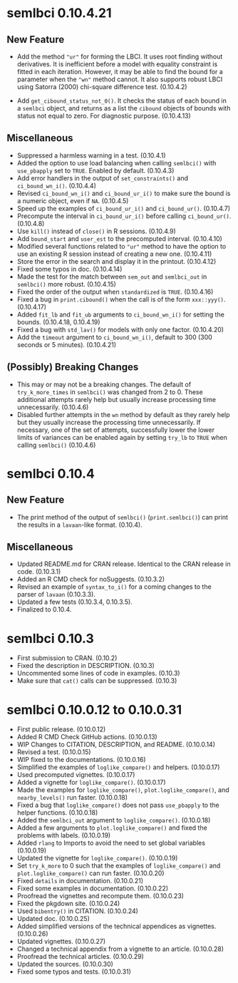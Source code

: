 # semlbci 0.10.4.21

## New Feature

- Add the method `"ur"` for forming the
  LBCI. It uses root finding without
  derivatives. It is inefficient before
  a model with equality constraint is
  fitted in each iteration. However, it
  may be able to find the bound for a
  parameter when the `"wn"` method
  cannot. It also supports robust LBCI
  using Satorra (2000) chi-square
  difference test. (0.10.4.2)

- Add `get_cibound_status_not_0()`. It
  checks the status of each bound in
  a `semlbci` object, and returns as
  a list the `cibound` objects of
  bounds with status not equal to zero.
  For diagnostic purpose. (0.10.4.13)

## Miscellaneous

- Suppressed a harmless warning in a
  test. (0.10.4.1)
- Added the option to use load balancing
  when calling `semlbci()` with
  `use_pbapply` set to `TRUE`. Enabled
  by default. (0.10.4.3)
- Add error handlers in the output
  of `set_constraints()` and
  `ci_bound_wn_i()`. (0.10.4.4)
- Revised `ci_bound_wn_i()` and
  `ci_bound_ur_i()` to make
  sure the bound is a numeric object,
  even if `NA`. (0.10.4.5)
- Speed up the examples of
  `ci_bound_ur_i()` and `ci_bound_ur()`.
  (0.10.4.7)
- Precompute the interval in
  `ci_bound_ur_i()` before calling
  `ci_bound_ur()`. (0.10.4.8)
- Use `kill()` instead of `close()`
  in R sessions. (0.10.4.9)
- Add `bound_start` and `user_est`
  to the precomputed interval.
  (0.10.4.10)
- Modified several functions related to
  `"ur"` method to have the option to
  use an existing R session instead of
  creating a new one. (0.10.4.11)
- Store the error in the search and
  display it in the printout.
  (0.10.4.12)
- Fixed some typos in doc.
  (0.10.4.14)
- Made the test for the match between
  `sem_out` and `semlbci_out` in
  `semlbci()` more robust. (0.10.4.15)
- Fixed the order of the output when
  `standardized` is `TRUE`. (0.10.4.16)
- Fixed a bug in `print.cibound()` when
  the call is of the form `xxx::yyy()`.
  (0.10.4.17)
- Added `fit_lb` and `fit_ub` arguments
  to `ci_bound_wn_i()` for setting
  the bounds. (0.10.4.18, 0.10.4.19)
- Fixed a bug with `std_lav()` for
  models with only one factor.
  (0.10.4.20)
- Add the `timeout` argument to
  `ci_bound_wn_i()`, default to 300
  (300 seconds or 5 minutes).
  (0.10.4.21)

## (Possibly) Breaking Changes

- This may or may not be a breaking
  changes. The default of
  `try_k_more_times` in `semlbci()` was
  changed from 2 to 0. These additional
  attempts rarely help but usually
  increase processing time
  unnecessarily. (0.10.4.6)
- Disabled further attempts in
  the `wn` method by default
  as they rarely help but they usually
  increase
  the processing time unnecessarily.
  If necessary, one of the set of
  attempts, successfully lower the
  lower limits of variances can be
  enabled again by setting `try_lb`
  to `TRUE` when calling `semlbci()`
  (0.10.4.6)

# semlbci 0.10.4

## New Feature

- The print method of the output of
  `semlbci()` (`print.semlbci()`) can
  print the results in a `lavaan`-like
  format. (0.10.4).

## Miscellaneous

- Updated README.md for CRAN release. Identical
  to the CRAN release in code. (0.10.3.1)
- Added an R CMD check for noSuggests. (0.10.3.2)
- Revised an example of `syntax_to_i()`
  for a coming changes to the parser of
  `lavaan` (0.10.3.3).
- Updated a few tests (0.10.3.4, 0.10.3.5).
- Finalized to 0.10.4.

# semlbci 0.10.3

- First submission to CRAN. (0.10.2)
- Fixed the description in DESCRIPTION. (0.10.3)
- Uncommented some lines of code in examples. (0.10.3)
- Make sure that `cat()` calls can be suppressed. (0.10.3)

# semlbci 0.10.0.12 to 0.10.0.31

- First public release. (0.10.0.12)
- Added R CMD Check GitHub actions. (0.10.0.13)
- WIP Changes to CITATION, DESCRIPTION, and README. (0.10.0.14)
- Revised a test. (0.10.0.15)
- WIP fixed to the documentations. (0.10.0.16)
- Simplified the examples of `loglike_compare()` and helpers.  (0.10.0.17)
- Used precomputed vignettes. (0.10.0.17)
- Added a vignette for `loglike_compare()`. (0.10.0.17)
- Made the examples for `loglike_compare()`,
  `plot.loglike_compare()`, and `nearby_levels()` run faster. (0.10.0.18)
- Fixed a bug that `loglike_compare()` does not pass
  `use_pbapply` to the helper functions. (0.10.0.18)
- Added the `semlbci_out` argument to `loglike_compare()`. (0.10.0.18)
- Added a few arguments to `plot.loglike_compare()` and
  fixed the problems with labels. (0.10.0.19)
- Added `rlang` to Imports to avoid the need to set global
  variables (0.10.0.19)
- Updated the vignette for `loglike_compare()`. (0.10.0.19)
- Set `try_k_more` to 0 such that the examples of
  `loglike_compare()` and `plot.loglike_compare()` can run faster. (0.10.0.20)
- Fixed `details` in documentation. (0.10.0.21)
- Fixed some examples in documentation. (0.10.0.22)
- Proofread the vignettes and recompute them. (0.10.0.23)
- Fixed the pkgdown site. (0.10.0.24)
- Used `bibentry()` in CITATION. (0.10.0.24)
- Updated doc. (0.10.0.25)
- Added simplified versions of the technical appendices as vignettes. (0.10.0.26)
- Updated vignettes. (0.10.0.27)
- Changed a technical appendix from a vignette to an article. (0.10.0.28)
- Proofread the technical articles. (0.10.0.29)
- Updated the sources. (0.10.0.30)
- Fixed some typos and tests. (0.10.0.31)